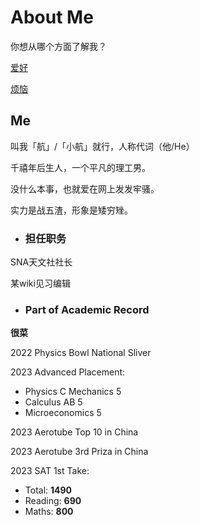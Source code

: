 # About Me

你想从哪个方面了解我？

[爱好](Hobbies/Readme.md)

[烦恼](Misery/Readme.md)


## Me

  叫我「航」/「小航」就行，人称代词（他/He）

  千禧年后生人，一个平凡的理工男。

  没什么本事，也就爱在网上发发牢骚。

  实力是战五渣，形象是矮穷矬。

  - ### 担任职务

  SNA天文社社长

  某wiki见习编辑

  - ### Part of Academic Record

  **很菜**

  2022 Physics Bowl National Sliver

  2023 Advanced Placement: 
  - Physics C Mechanics 5
  - Calculus AB 5
  - Microeconomics 5

  2023 Aerotube Top 10 in China

  2023 Aerotube 3rd Priza in China

  2023 SAT 1st Take: 
  - Total: **1490**
  - Reading: **690**
  - Maths: **800**
